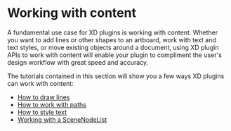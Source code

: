 # Working with content

A fundamental use case for XD plugins is working with content. Whether you want to add lines or other shapes to an artboard, work with text and text styles, or move existing objects around a document, using XD plugin APIs to work with content will enable your plugin to compliment the user's design workflow with great speed and accuracy.

The tutorials contained in this section will show you a few ways XD plugins can work with content:

* [How to draw lines](./how-to-draw-lines-guide/index.md)
* [How to work with paths](./how-to-create-path-objects-guide/index.md)
* [How to style text](./how-to-style-text-guide/index.md)
* [Working with a SceneNodeList](./how-to-work-with-scenenodelist-guide/index.md)

